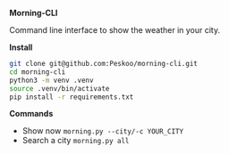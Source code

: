 **Morning-CLI**

Command line interface to show the weather in your city.

**Install**
```bash
git clone git@github.com:Peskoo/morning-cli.git
cd morning-cli
python3 -m venv .venv
source .venv/bin/activate
pip install -r requirements.txt
```

**Commands**
- Show now
  `morning.py --city/-c YOUR_CITY`
- Search a city
  `morning.py all`
